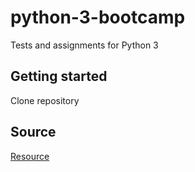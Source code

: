 # python-3-bootcamp
Tests and assignments for Python 3

## Getting started

Clone repository


## Source

[Resource](https://www.udemy.com/complete-python-bootcamp)
